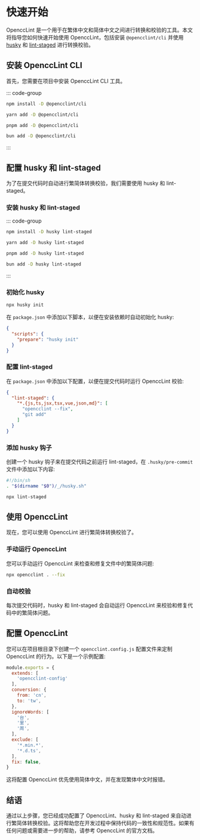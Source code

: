 # 快速开始

OpenccLint 是一个用于在繁体中文和简体中文之间进行转换和校验的工具。本文将指导您如何快速开始使用 OpenccLint，包括安装 `@opencclint/cli` 并使用 [husky](https://www.npmjs.com/package/husky) 和 [lint-staged](https://www.npmjs.com/package/lint-staged) 进行转换校验。

## 安装 OpenccLint CLI

首先，您需要在项目中安装 OpenccLint CLI 工具。

::: code-group

```sh [npm]
npm install -D @opencclint/cli
```

```sh [yarn]
yarn add -D @opencclint/cli
```

```sh [pnpm]
pnpm add -D @opencclint/cli
```

```sh [bun]
bun add -D @opencclint/cli
```

:::

## 配置 husky 和 lint-staged

为了在提交代码时自动进行繁简体转换校验，我们需要使用 husky 和 lint-staged。

### 安装 husky 和 lint-staged

::: code-group

```sh [npm]
npm install -D husky lint-staged
```

```sh [yarn]
yarn add -D husky lint-staged
```

```sh [pnpm]
pnpm add -D husky lint-staged
```

```sh [bun]
bun add -D husky lint-staged
```

:::

### 初始化 husky

```bash
npx husky init
```

在 `package.json` 中添加以下脚本，以便在安装依赖时自动初始化 husky:

```json
{
  "scripts": {
    "prepare": "husky init"
  }
}
```

### 配置 lint-staged

在 `package.json` 中添加以下配置，以便在提交代码时运行 OpenccLint 校验:

```json
{
  "lint-staged": {
    "*.{js,ts,jsx,tsx,vue,json,md}": [
      "opencclint --fix",
      "git add"
    ]
  }
}
```

### 添加 husky 钩子

创建一个 husky 钩子来在提交代码之前运行 lint-staged，在 `.husky/pre-commit` 文件中添加以下内容:

```bash
#!/bin/sh
. "$(dirname "$0")/_/husky.sh"

npx lint-staged
```

## 使用 OpenccLint

现在，您可以使用 OpenccLint 进行繁简体转换校验了。

### 手动运行 OpenccLint

您可以手动运行 OpenccLint 来检查和修复文件中的繁简体问题:

```bash
npx opencclint . --fix
```

<!-- 直接运行 `npx opencclint .` 则会在控制台打印出错误，下面是报错的示例:

```bash
OpenccLint result:

/Users/brokenbonesdd/**/index.vue

73:26 error 组 => 組
73:30 error 时机 => 時機
73:33 error 准确 => 準確

✖ Total error count: 3
Time cost: 76.516ms
✨ Recommend to use --fix to fix the errors.
``` -->

### 自动校验

每次提交代码时，husky 和 lint-staged 会自动运行 OpenccLint 来校验和修复代码中的繁简体问题。

## 配置 OpenccLint

您可以在项目根目录下创建一个 `opencclint.config.js` 配置文件来定制 OpenccLint 的行为。以下是一个示例配置:

```js
module.exports = {
  extends: [
    'opencclint-config'
  ],
  conversion: {
    from: 'cn',
    to: 'tw',
  },
  ignoreWords: [
    '台',
    '里',
    '周',
  ],
  exclude: [
    '*.min.*',
    '*.d.ts',
  ],
  fix: false,
}
```

这将配置 OpenccLint 优先使用简体中文，并在发现繁体中文时报错。

## 结语

通过以上步骤，您已经成功配置了 OpenccLint、husky 和 lint-staged 来自动进行繁简体转换校验。这将帮助您在开发过程中保持代码的一致性和规范性。如果有任何问题或需要进一步的帮助，请参考 OpenccLint 的官方文档。
